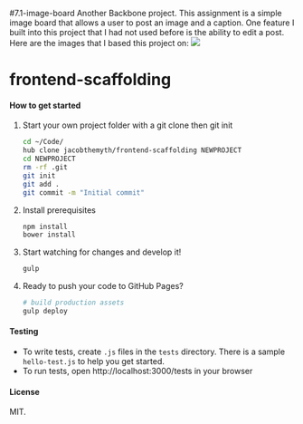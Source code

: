#7.1-image-board
Another Backbone project. This assignment is a simple image board that allows a user to post an image and a caption. One feature I built into this project that I had not used before is the ability to edit a post. Here are the images that I based this project on:
![](https://raw.githubusercontent.com/TIY-GVL-FEE-2015-August/assignments/master/7.1-image-board/add.png)

# frontend-scaffolding

#### How to get started

1. Start your own project folder with a git clone then git init

    ```sh
    cd ~/Code/
    hub clone jacobthemyth/frontend-scaffolding NEWPROJECT
    cd NEWPROJECT
    rm -rf .git
    git init
    git add .
    git commit -m "Initial commit"
    ```

2. Install prerequisites

    ```sh
    npm install
    bower install
    ```

3. Start watching for changes and develop it!

    ```sh
    gulp
    ```

4. Ready to push your code to GitHub Pages?

    ```sh
    # build production assets
    gulp deploy
    ```

#### Testing

- To write tests, create `.js` files in the `tests` directory. There is a sample `hello-test.js` to help you get started.
- To run tests, open http://localhost:3000/tests in your browser

#### License

MIT.
